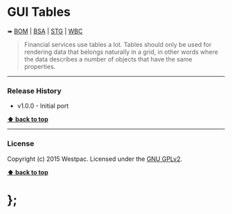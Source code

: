 GUI Tables
==========

➠
[BOM](http://westpaccxteam.github.io/GUI-source/tables/1.0.0/tests/BOM/) |
[BSA](http://westpaccxteam.github.io/GUI-source/tables/1.0.0/tests/BSA/) |
[STG](http://westpaccxteam.github.io/GUI-source/tables/1.0.0/tests/STG/) |
[WBC](http://westpaccxteam.github.io/GUI-source/tables/1.0.0/tests/WBC/)

> Financial services use tables a lot. Tables should only be used for rendering data that belongs naturally in a grid, in other words where the data
> describes a number of objects that have the same properties.

----------------------------------------------------------------------------------------------------------------------------------------------------------------


### Release History

* v1.0.0 - Initial port

**[⬆ back to top](#content)**


----------------------------------------------------------------------------------------------------------------------------------------------------------------


### License

Copyright (c) 2015 Westpac. Licensed under the [GNU GPLv2](https://raw.githubusercontent.com/WestpacCXTeam/GUI-source/master/LICENSE).

**[⬆ back to top](#content)**

# };